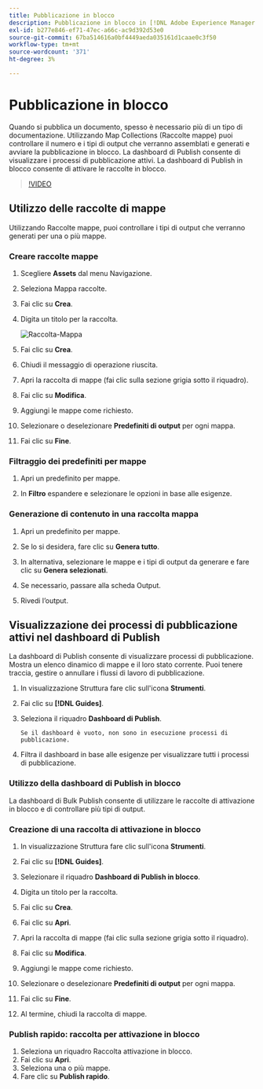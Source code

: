 ```yaml
---
title: Pubblicazione in blocco
description: Pubblicazione in blocco in [!DNL Adobe Experience Manager Guides]
exl-id: b277e846-ef71-47ec-a66c-ac9d392d53e0
source-git-commit: 67ba514616a0bf4449aeda035161d1caae0c3f50
workflow-type: tm+mt
source-wordcount: '371'
ht-degree: 3%

---
```


# Pubblicazione in blocco

Quando si pubblica un documento, spesso è necessario più di un tipo di documentazione. Utilizzando Map Collections (Raccolte mappe) puoi controllare il numero e i tipi di output che verranno assemblati e generati e avviare la pubblicazione in blocco. La dashboard di Publish consente di visualizzare i processi di pubblicazione attivi. La dashboard di Publish in blocco consente di attivare le raccolte in blocco.

>[!VIDEO](https://video.tv.adobe.com/v/338985?quality=12&learn=on)

## Utilizzo delle raccolte di mappe

Utilizzando Raccolte mappe, puoi controllare i tipi di output che verranno generati per una o più mappe.

### Creare raccolte mappe

1. Scegliere **Assets** dal menu Navigazione.

1. Seleziona Mappa raccolte.

1. Fai clic su **Crea**.

1. Digita un titolo per la raccolta.

   ![Raccolta-Mappa](images/map-collection.png)

1. Fai clic su **Crea**.
1. Chiudi il messaggio di operazione riuscita.

1. Apri la raccolta di mappe (fai clic sulla sezione grigia sotto il riquadro).

1. Fai clic su **Modifica**.

1. Aggiungi le mappe come richiesto.

1. Selezionare o deselezionare **Predefiniti di output** per ogni mappa.
1. Fai clic su **Fine**.

### Filtraggio dei predefiniti per mappe

1. Apri un predefinito per mappe.

1. In **Filtro** espandere e selezionare le opzioni in base alle esigenze.

### Generazione di contenuto in una raccolta mappa

1. Apri un predefinito per mappe.

1. Se lo si desidera, fare clic su **Genera tutto**.

1. In alternativa, selezionare le mappe e i tipi di output da generare e fare clic su **Genera selezionati**.

1. Se necessario, passare alla scheda Output.

1. Rivedi l’output.

## Visualizzazione dei processi di pubblicazione attivi nel dashboard di Publish

La dashboard di Publish consente di visualizzare
processi di pubblicazione. Mostra un elenco dinamico di mappe e il loro stato corrente. Puoi tenere traccia, gestire o annullare i flussi di lavoro di pubblicazione.

1. In visualizzazione Struttura fare clic sull&#39;icona **Strumenti**.

1. Fai clic su **[!DNL Guides]**.

1. Seleziona il riquadro **Dashboard di Publish**.

       Se il dashboard è vuoto, non sono in esecuzione processi di pubblicazione.
       
   
1. Filtra il dashboard in base alle esigenze per visualizzare tutti i processi di pubblicazione.

### Utilizzo della dashboard di Publish in blocco

La dashboard di Bulk Publish consente di utilizzare le raccolte di attivazione in blocco e di controllare più tipi di output.

### Creazione di una raccolta di attivazione in blocco

1. In visualizzazione Struttura fare clic sull&#39;icona **Strumenti**.

1. Fai clic su **[!DNL Guides]**.

1. Selezionare il riquadro **Dashboard di Publish in blocco**.

1. Digita un titolo per la raccolta.

1. Fai clic su **Crea**.

1. Fai clic su **Apri**.

1. Apri la raccolta di mappe (fai clic sulla sezione grigia sotto il riquadro).

1. Fai clic su **Modifica**.

1. Aggiungi le mappe come richiesto.

1. Selezionare o deselezionare **Predefiniti di output** per ogni mappa.
1. Fai clic su **Fine**.
1. Al termine, chiudi la raccolta di mappe.

### Publish rapido: raccolta per attivazione in blocco

1. Seleziona un riquadro Raccolta attivazione in blocco.
1. Fai clic su **Apri**.
1. Seleziona una o più mappe.
1. Fare clic su **Publish rapido**.
